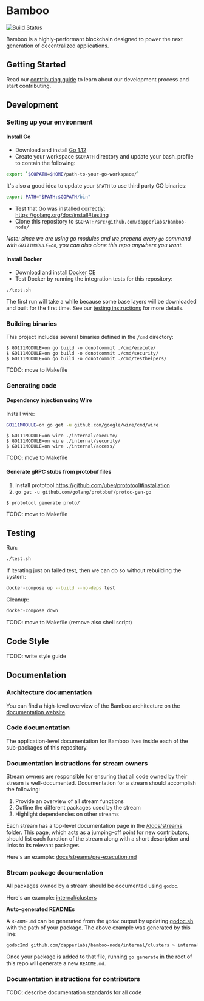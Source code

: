 # Bamboo

[![Build Status](https://travis-ci.com/dapperlabs/bamboo-node.svg?token=MYJ5scBoBxhZRGvDecen&branch=master)](https://travis-ci.com/dapperlabs/bamboo-node)

Bamboo is a highly-performant blockchain designed to power the next generation of decentralized applications.

## Getting Started

Read our [contributing guide](CONTRIBUTING.md) to learn about our development process and start contributing.

## Development

### Setting up your environment

#### Install Go
- Download and install [Go 1.12](https://golang.org/doc/install)
- Create your workspace `$GOPATH` directory and update your bash_profile to contain the following:

```bash
export `$GOPATH=$HOME/path-to-your-go-workspace/`
```

It's also a good idea to update your `$PATH` to use third party GO binaries: 

```bash
export PATH="$PATH:$GOPATH/bin"
```

- Test that Go was installed correctly: https://golang.org/doc/install#testing
- Clone this repository to `$GOPATH/src/github.com/dapperlabs/bamboo-node/`

_Note: since we are using go modules and we prepend every `go` command with `GO111MODULE=on`, you can also clone this repo anywhere you want._

#### Install Docker
- Download and install [Docker CE](https://docs.docker.com/install/)
- Test Docker by running the integration tests for this repository:
```bash
./test.sh
```

The first run will take a while because some base layers will be downloaded and built for the first time. See our [testing instructions](#testing) for more details.

### Building binaries

This project includes several binaries defined in the `/cmd` directory:

```
$ GO111MODULE=on go build -o donotcommit ./cmd/execute/
$ GO111MODULE=on go build -o donotcommit ./cmd/security/
$ GO111MODULE=on go build -o donotcommit ./cmd/testhelpers/
```

TODO: move to Makefile

### Generating code

#### Dependency injection using Wire

Install wire:

```bash
GO111MODULE=on go get -u github.com/google/wire/cmd/wire
```

```
$ GO111MODULE=on wire ./internal/execute/
$ GO111MODULE=on wire ./internal/security/
$ GO111MODULE=on wire ./internal/access/
```
TODO: move to Makefile

#### Generate gRPC stubs from protobuf files

1. Install prototool https://github.com/uber/prototool#installation  
2. `go get -u github.com/golang/protobuf/protoc-gen-go`

```
$ prototool generate proto/
```
TODO: move to Makefile

## Testing

Run:

```bash
./test.sh
```

If iterating just on failed test, then we can do so without rebuilding the system:

```bash
docker-compose up --build --no-deps test
```

Cleanup:

```bash
docker-compose down
```

TODO: move to Makefile (remove also shell script)


## Code Style

TODO: write style guide

## Documentation

### Architecture documentation

You can find a high-level overview of the Bamboo architecture on the [documentation website](https://bamboo-docs.herokuapp.com/).

### Code documentation

The application-level documentation for Bamboo lives inside each of the sub-packages of this repository.

### Documentation instructions for stream owners

Stream owners are responsible for ensuring that all code owned by their stream is well-documented. Documentation for a stream should accomplish the following:

1. Provide an overview of all stream functions
2. Outline the different packages used by the stream
3. Highlight dependencies on other streams

Each stream has a top-level documentation page in the [/docs/streams](streams) folder. This page, which acts as a jumping-off point for new contributors, should list each function of the stream along with a short description and links to its relevant packages.

Here's an example: [docs/streams/pre-execution.md](streams/pre-execution.md)

### Stream package documentation 

All packages owned by a stream should be documented using `godoc`.

Here's an example: [internal/clusters](/internal/clusters)

**Auto-generated READMEs**

A `README.md` can be generated from the `godoc` output by updating [godoc.sh](/godoc.sh) with the path of your package. The above example was generated by this line:

```bash
godoc2md github.com/dapperlabs/bamboo-node/internal/clusters > internal/clusters/README.md
```

Once your package is added to that file, running `go generate` in the root of this repo will generate a new `README.md`.

### Documentation instructions for contributors

TODO: describe documentation standards for all code